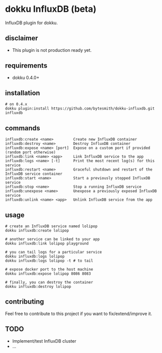 # dokku InfluxDB (beta)

InfluxDB plugin for dokku.

## disclaimer

  - This plugin is not production ready yet.

## requirements

- dokku 0.4.0+

## installation

```shell
# on 0.4.x
dokku plugin:install https://github.com/bytesmith/dokku-influxdb.git influxdb
```

## commands

```shell
influxdb:create <name>         Create new InfluxDB container
influxdb:destroy <name>        Destroy InfluxDB container
influxdb:expose <name> [port]  Expose on a custom port if provided (random port otherwise)
influxdb:link <name> <app>     Link InfluxDB service to the app
influxdb:logs <name> [-t]      Print the most recent log(s) for this service
influxdb:restart <name>        Graceful shutdown and restart of the InfluxDB service container
influxdb:start <name>          Start a previously stopped InfluxDB service
influxdb:stop <name>           Stop a running InfluxDB service
influxdb:unexpose <name>       Unexpose a previously exposed InfluxDB service
influxdb:unlink <name> <app>   Unlink InfluxDB service from the app
```

## usage

```shell
# create an InfluxDB service named lolipop
dokku influxdb:create lolipop

# another service can be linked to your app
dokku influxdb:link lolipop playground

# you can tail logs for a particular service
dokku influxdb:logs lolipop
dokku influxdb:logs lolipop -t # to tail

# expose docker port to the host machine
dokku influxdb:expose lolipop 8086 8083

# finally, you can destroy the container
dokku influxdb:destroy lolipop
```

## contributing

Feel free to contribute to this project if you want to fix/extend/improve it.

## TODO

  - Implement/test InfluxDB cluster
  - ...
